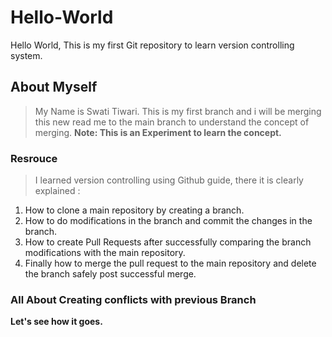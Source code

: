# Hello-World
Hello World, This is my first Git repository to learn version controlling system. 
## About Myself 
> My Name is Swati Tiwari. This is my first branch and i will be merging this new read me to the main branch to understand the concept of merging.
**Note: This is an Experiment to learn the concept.**
### Resrouce 
> I learned version controlling using Github guide, there it is clearly explained :
1. How to clone a main repository by creating a branch.
2. How to do modifications in the branch and commit the changes in the branch. 
3. How to create Pull Requests after successfully comparing the branch modifications with the main repository.
4. Finally how to merge the pull request to the main repository and delete the branch safely post successful merge. 
### All About Creating conflicts with previous Branch
**Let's see how it goes.**
